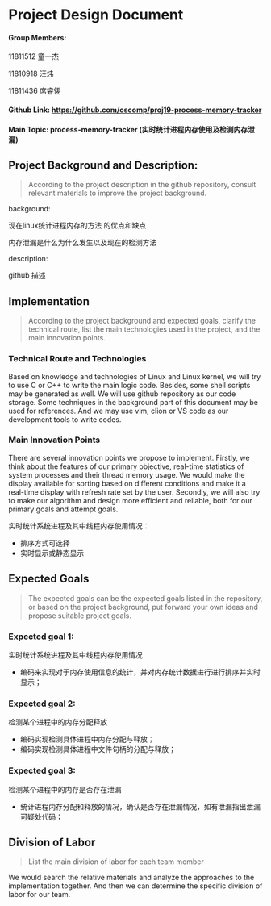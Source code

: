 # Project Design Document



#### **Group Members:**

11811512 童一杰

11810918 汪炜

11811436 席睿翎

#### Github Link:  https://github.com/oscomp/proj19-process-memory-tracker

#### Main Topic: process-memory-tracker (实时统计进程内存使用及检测内存泄漏)

## Project Background and Description:

> According to the project description in the github repository, consult relevant materials to improve the project background.

background:

现在linux统计进程内存的方法 的优点和缺点

内存泄漏是什么为什么发生以及现在的检测方法



description:

github 描述







## Implementation

> According to the project background and expected goals, clarify the technical route, list the main technologies used in the project, and the main innovation points.

### Technical Route and Technologies

Based on knowledge and technologies of Linux and Linux kernel, we will try to use C or C++ to write the main logic code. Besides, some shell scripts may be generated as well. We will use github repository as our code storage. Some techniques in the background part of this document may be used for references. And we may use vim, clion or VS code as our development tools to write codes.



### Main Innovation Points

There are several innovation points we propose to implement. Firstly, we think about the features of our primary objective, real-time statistics of system processes and their thread memory usage. We would make the display available for sorting based on different conditions and make it a real-time display with refresh rate set by the user. Secondly, we will also try to make our algorithm and design more efficient and reliable, both for our primary goals and attempt goals.

实时统计系统进程及其中线程内存使用情况：

- 排序方式可选择
- 实时显示或静态显示





## Expected Goals

> The expected goals can be the expected goals listed in the repository, or based on the project background, put forward your own ideas and propose suitable project goals.

### Expected goal 1:

实时统计系统进程及其中线程内存使用情况

- 编码来实现对于内存使用信息的统计，并对内存统计数据进行进行排序并实时显示；

### Expected goal 2:

检测某个进程中的内存分配释放

- 编码实现检测具体进程中内存分配与释放；
- 编码实现检测具体进程中文件句柄的分配与释放；

### Expected goal 3:

检测某个进程中的内存是否存在泄漏

- 统计进程内存分配和释放的情况，确认是否存在泄漏情况，如有泄漏指出泄漏可疑处代码；

## Division of Labor

> List the main division of labor for each team member

We would search the relative materials and analyze the approaches to the implementation together. And then we can determine the specific division of labor for our team.